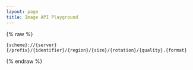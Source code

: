 ```yaml
---
layout: page
title: Image API Playground
---
```


{% raw %}

    {scheme}://{server}{/prefix}/{identifier}/{region}/{size}/{rotation}/{quality}.{format}

{% endraw %}

<div id='image-api-playground'> </div>
